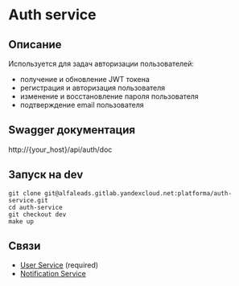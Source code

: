 # Auth service

## Описание
Используется для задач авторизации пользователей:
* получение и обновление JWT токена
* регистрация и авторизация пользователя
* изменение и восстановление пароля пользователя
* подтверждение email пользователя

## Swagger документация
http://{your_host}/api/auth/doc

## Запуск на dev
```
git clone git@alfaleads.gitlab.yandexcloud.net:platforma/auth-service.git
cd auth-service
git checkout dev
make up
```

## Связи
* [User Service](https://alfaleads.gitlab.yandexcloud.net/platforma/user-service/-/blob/dev/README.md) (required)
* [Notification Service](https://alfaleads.gitlab.yandexcloud.net/platforma/notification-service/-/blob/dev/README.md)

